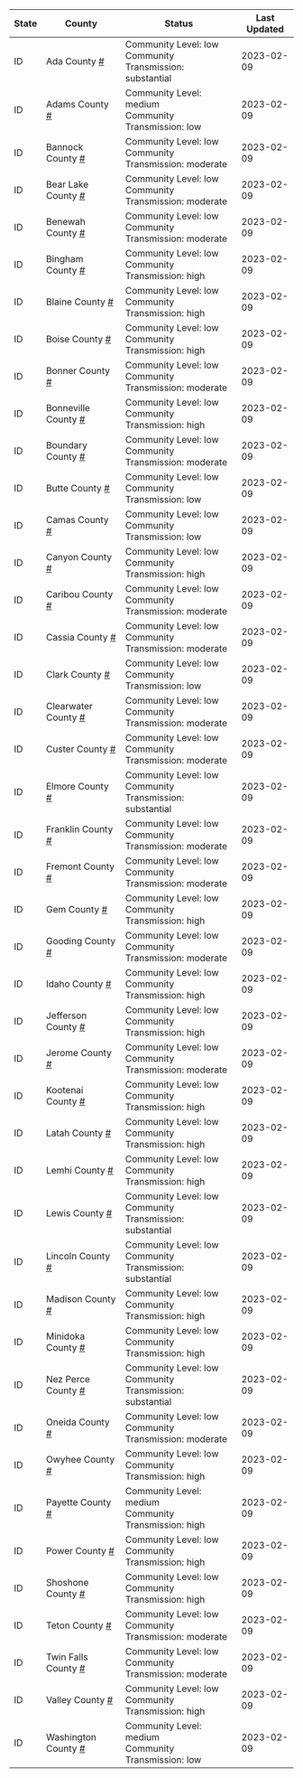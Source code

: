 State | County | Status | Last Updated
--- | --- | --- | --- 
ID | Ada County <a href="#ada_county">#</a> | <a name="ada_county"></a>Community Level: low<br/>Community Transmission: substantial | 2023-02-09
ID | Adams County <a href="#adams_county">#</a> | <a name="adams_county"></a>Community Level: medium<br/>Community Transmission: low | 2023-02-09
ID | Bannock County <a href="#bannock_county">#</a> | <a name="bannock_county"></a>Community Level: low<br/>Community Transmission: moderate | 2023-02-09
ID | Bear Lake County <a href="#bear_lake_county">#</a> | <a name="bear_lake_county"></a>Community Level: low<br/>Community Transmission: moderate | 2023-02-09
ID | Benewah County <a href="#benewah_county">#</a> | <a name="benewah_county"></a>Community Level: low<br/>Community Transmission: moderate | 2023-02-09
ID | Bingham County <a href="#bingham_county">#</a> | <a name="bingham_county"></a>Community Level: low<br/>Community Transmission: high | 2023-02-09
ID | Blaine County <a href="#blaine_county">#</a> | <a name="blaine_county"></a>Community Level: low<br/>Community Transmission: high | 2023-02-09
ID | Boise County <a href="#boise_county">#</a> | <a name="boise_county"></a>Community Level: low<br/>Community Transmission: high | 2023-02-09
ID | Bonner County <a href="#bonner_county">#</a> | <a name="bonner_county"></a>Community Level: low<br/>Community Transmission: moderate | 2023-02-09
ID | Bonneville County <a href="#bonneville_county">#</a> | <a name="bonneville_county"></a>Community Level: low<br/>Community Transmission: high | 2023-02-09
ID | Boundary County <a href="#boundary_county">#</a> | <a name="boundary_county"></a>Community Level: low<br/>Community Transmission: moderate | 2023-02-09
ID | Butte County <a href="#butte_county">#</a> | <a name="butte_county"></a>Community Level: low<br/>Community Transmission: low | 2023-02-09
ID | Camas County <a href="#camas_county">#</a> | <a name="camas_county"></a>Community Level: low<br/>Community Transmission: low | 2023-02-09
ID | Canyon County <a href="#canyon_county">#</a> | <a name="canyon_county"></a>Community Level: low<br/>Community Transmission: high | 2023-02-09
ID | Caribou County <a href="#caribou_county">#</a> | <a name="caribou_county"></a>Community Level: low<br/>Community Transmission: moderate | 2023-02-09
ID | Cassia County <a href="#cassia_county">#</a> | <a name="cassia_county"></a>Community Level: low<br/>Community Transmission: moderate | 2023-02-09
ID | Clark County <a href="#clark_county">#</a> | <a name="clark_county"></a>Community Level: low<br/>Community Transmission: low | 2023-02-09
ID | Clearwater County <a href="#clearwater_county">#</a> | <a name="clearwater_county"></a>Community Level: low<br/>Community Transmission: moderate | 2023-02-09
ID | Custer County <a href="#custer_county">#</a> | <a name="custer_county"></a>Community Level: low<br/>Community Transmission: moderate | 2023-02-09
ID | Elmore County <a href="#elmore_county">#</a> | <a name="elmore_county"></a>Community Level: low<br/>Community Transmission: substantial | 2023-02-09
ID | Franklin County <a href="#franklin_county">#</a> | <a name="franklin_county"></a>Community Level: low<br/>Community Transmission: moderate | 2023-02-09
ID | Fremont County <a href="#fremont_county">#</a> | <a name="fremont_county"></a>Community Level: low<br/>Community Transmission: moderate | 2023-02-09
ID | Gem County <a href="#gem_county">#</a> | <a name="gem_county"></a>Community Level: low<br/>Community Transmission: high | 2023-02-09
ID | Gooding County <a href="#gooding_county">#</a> | <a name="gooding_county"></a>Community Level: low<br/>Community Transmission: moderate | 2023-02-09
ID | Idaho County <a href="#idaho_county">#</a> | <a name="idaho_county"></a>Community Level: low<br/>Community Transmission: high | 2023-02-09
ID | Jefferson County <a href="#jefferson_county">#</a> | <a name="jefferson_county"></a>Community Level: low<br/>Community Transmission: high | 2023-02-09
ID | Jerome County <a href="#jerome_county">#</a> | <a name="jerome_county"></a>Community Level: low<br/>Community Transmission: moderate | 2023-02-09
ID | Kootenai County <a href="#kootenai_county">#</a> | <a name="kootenai_county"></a>Community Level: low<br/>Community Transmission: high | 2023-02-09
ID | Latah County <a href="#latah_county">#</a> | <a name="latah_county"></a>Community Level: low<br/>Community Transmission: high | 2023-02-09
ID | Lemhi County <a href="#lemhi_county">#</a> | <a name="lemhi_county"></a>Community Level: low<br/>Community Transmission: high | 2023-02-09
ID | Lewis County <a href="#lewis_county">#</a> | <a name="lewis_county"></a>Community Level: low<br/>Community Transmission: substantial | 2023-02-09
ID | Lincoln County <a href="#lincoln_county">#</a> | <a name="lincoln_county"></a>Community Level: low<br/>Community Transmission: substantial | 2023-02-09
ID | Madison County <a href="#madison_county">#</a> | <a name="madison_county"></a>Community Level: low<br/>Community Transmission: high | 2023-02-09
ID | Minidoka County <a href="#minidoka_county">#</a> | <a name="minidoka_county"></a>Community Level: low<br/>Community Transmission: high | 2023-02-09
ID | Nez Perce County <a href="#nez_perce_county">#</a> | <a name="nez_perce_county"></a>Community Level: low<br/>Community Transmission: substantial | 2023-02-09
ID | Oneida County <a href="#oneida_county">#</a> | <a name="oneida_county"></a>Community Level: low<br/>Community Transmission: moderate | 2023-02-09
ID | Owyhee County <a href="#owyhee_county">#</a> | <a name="owyhee_county"></a>Community Level: low<br/>Community Transmission: high | 2023-02-09
ID | Payette County <a href="#payette_county">#</a> | <a name="payette_county"></a>Community Level: medium<br/>Community Transmission: high | 2023-02-09
ID | Power County <a href="#power_county">#</a> | <a name="power_county"></a>Community Level: low<br/>Community Transmission: high | 2023-02-09
ID | Shoshone County <a href="#shoshone_county">#</a> | <a name="shoshone_county"></a>Community Level: low<br/>Community Transmission: high | 2023-02-09
ID | Teton County <a href="#teton_county">#</a> | <a name="teton_county"></a>Community Level: low<br/>Community Transmission: moderate | 2023-02-09
ID | Twin Falls County <a href="#twin_falls_county">#</a> | <a name="twin_falls_county"></a>Community Level: low<br/>Community Transmission: moderate | 2023-02-09
ID | Valley County <a href="#valley_county">#</a> | <a name="valley_county"></a>Community Level: low<br/>Community Transmission: high | 2023-02-09
ID | Washington County <a href="#washington_county">#</a> | <a name="washington_county"></a>Community Level: medium<br/>Community Transmission: low | 2023-02-09
